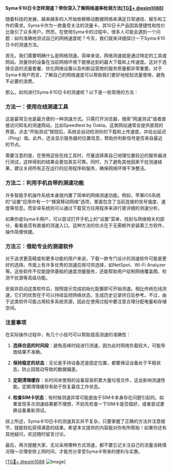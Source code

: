 **Syma卡10日卡怎样测速？带你深入了解网络速率检测方法[[TG💪+ @esim1088](https://t.me/s/esim1088)]**

随着科技的发展，越来越多的人开始依赖移动数据网络来满足日常通信、娱乐和工作的需求。Syma卡作为一款备受关注的流量卡，其10日卡产品因其便捷性和性价比吸引了众多用户。然而，在使用Syma卡的过程中，很多人可能会遇到一个问题：如何准确地测试自己的网络速度呢？今天，我们就来详细探讨一下Syma卡10日卡的测速方法。

首先，我们需要明确什么是网络测速。简单来说，网络测速就是通过特定的工具或网站，测量你的设备在当前网络环境下能够达到的最大下载和上传速度。这对于选择合适的流量套餐、优化网络设置以及判断运营商的服务质量都非常重要。对于Syma卡用户而言，了解自己的网络速度可以帮助我们更好地规划流量使用，避免不必要的浪费。

那么，如何进行Syma卡10日卡的测速呢？以下是一些常用的方法：

### 方法一：使用在线测速工具

这是最常见也是最方便的一种测速方式。只需打开浏览器，搜索“网速测试”或者直接访问知名的测速网站，比如Speedtest by Ookla。这类网站通常会提供直观的界面，点击“开始测试”按钮后，系统会自动检测你的下载和上传速度，并给出延迟（Ping）值。此外，还会显示服务器的位置信息，帮助你判断信号是否来自最近的节点。

需要注意的是，在使用这些在线工具时，尽量选择离自己地理位置较近的服务器进行测试，这样得到的结果会更加真实可靠。同时，为了避免其他因素干扰测速结果，建议关闭所有正在运行的应用程序和服务，确保网络环境干净整洁。

### 方法二：利用手机自带的测速功能

许多智能手机操作系统本身就内置了简单的网络测速功能。例如，苹果iOS系统的“设置”应用中有一个“蜂窝移动网络”选项，里面包含了当前连接的信号强度、速度等信息。而安卓系统则可以通过下载官方应用程序来进行更详细的测速分析。

如果你是Syma卡用户，可以尝试打开手机上的“设置”菜单，找到与网络相关的部分，看看是否有直接的测速入口。这种方法的优点在于无需额外安装第三方软件，操作简便快捷。

### 方法三：借助专业的测速软件

对于追求更高精度和更多功能的用户来说，下载一款专门设计的测速软件可能是更好的选择。市面上有许多优秀的测速应用可供选择，如NetSpot、Wi-Fi Analyzer等。这些软件不仅能提供基础的速度测量服务，还能帮助用户绘制网络覆盖图、检测干扰源等高级功能。

安装并启动这类软件后，按照提示完成初始化配置即可开始测速。相比传统在线测速，它们的优势在于可以持续监控网络状态，生成历史记录供日后参考。不过，由于这类软件可能占用较多系统资源，因此在使用过程中要注意合理分配电量和存储空间。

### 注意事项

在实际操作过程中，有几个小技巧可以帮助提高测速的准确性：

1. **选择合适的时间段**：避免高峰时段进行测速，因为此时网络负载较大，可能导致结果不准确。
   
2. **保持稳定的状态**：无论是手持设备还是固定位置，都要保证设备处于平稳状态，防止因晃动导致的数据偏差。

3. **定期清理缓存**：长时间未使用的设备容易积累大量垃圾文件，这会影响测速性能。定期清理缓存有助于恢复最佳工作状态。

4. **检查SIM卡状态**：有时候测速异常可能是由于SIM卡本身存在问题引起的。如果发现多次测速结果都不理想，不妨先检查一下SIM卡是否插好，或者尝试更换设备重新测试。

综上所述，Syma卡10日卡的测速其实并不复杂，只要掌握了正确的方法并注意细节，就能轻松获得满意的结果。希望本文提供的内容能对你有所帮助！如果你还有其他疑问，欢迎随时留言讨论。

最后，再次提醒大家，无论采用哪种方式测速，都不要忘记关注自己的流量消耗情况哦～合理安排上网时间，才能充分享受Syma卡带来的便利与实惠。

[[TG💪+ @esim1088](https://t.me/s/esim1088) ![Image](https://i.postimg.cc/4NQfJmqS/Snipaste-2025-05-13-00-14-12.png)]